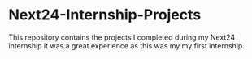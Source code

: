 # Next24-Internship-Projects
This repository contains the projects I completed during my Next24 internship it was a great experience as this was my my first internship.
